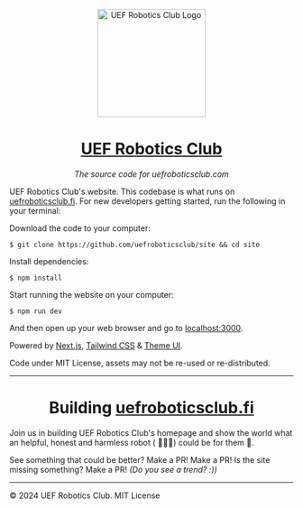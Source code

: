 <p align="center"><img width="192" alt="UEF Robotics Club Logo" src="https://www.uef.fi/themes/custom/uef/images/icons/src/LOGO_nelio.svg"></p>
<h1 align="center"><a href="https://uefroboticsclub.fi/">UEF Robotics Club</a></h1>
<p align="center"><i>The source code for uefroboticsclub.com</i></p>

UEF Robotics Club's website. This codebase is what runs on [uefroboticsclub.fi](https://uefroboticsclub.fi). For new developers getting started, run the following in your terminal:

Download the code to your computer:

    $ git clone https://github.com/uefroboticsclub/site && cd site

Install dependencies:

    $ npm install

Start running the website on your computer:

    $ npm run dev

And then open up your web browser and go to [localhost:3000](http://localhost:3000).

Powered by [Next.js], [Tailwind CSS] & [Theme UI].

Code under MIT License, assets may not be re-used or re-distributed.

---

<h1 align="center">Building <a href="https://uefroboticsclub.fi/">uefroboticsclub.fi</a></h1>

Join us in building UEF Robotics Club's homepage and show the world what an helpful, honest and harmless robot ( 🦾🤖🦿) could be for them 💖.

See something that could be better? Make a PR! Make a PR! Is the site missing something? Make a PR! _(Do you see a trend? :))_

---

&copy; 2024 UEF Robotics Club. MIT License


[next.js]: https://nextjs.org
[tailwind css]: https://tailwindcss.com
[theme ui]: https://theme-ui.com/
